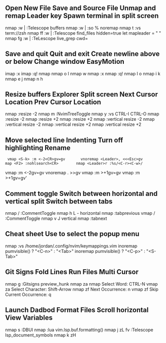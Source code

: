 ##			Open New File 					Save and Source File 		Unmap and remap Leader key 			Spawn terminal in split screen

nmap <A-b> :w \| :Telescope buffers<CR> 	nmap <A-w> :w \| :so %<CR>	  noremap <Space> <Nop> 		   nmap <Leader>t :vs term://zsh<CR>
nmap <Leader>ff :w \| :Telescope find_files hidden=true<CR>  	          let mapleader = " "
nmap <Leader>fg :w \| :TeLescope live_grep cwd=

## Save and quit 			Quit and exit				 Create newline above or below 		    Change window					EasyMotion

imap <F1> <ESC>:x<CR>  	imap <F8> <ESC>:q!<CR>		 	 nmap <Leader><S-l> <S-o><ESC> 		nmap <Leader>o <C-w>l			  nmap <Leader>w
nmap <F1> :x<CR> 			nmap <F8> :q!<CR>			 	nmap <Leader>l o<ESC> 			nmap <Leader>i <C-w>k
																							nmap <Leader>e <C-w>j
																							nmap <Leader>n <C-w>h

## 		Resize buffers   						Explorer 	           		Split screen		Next Cursor Location	Prev Cursor Location

nmap <C-Up> :resize -2<CR>  		nmap <Leader>m :NvimTreeToggle<CR>	nmap <Leader>y :vs<CR>			CTRL-I				 	CTRL-O
nmap <Leader><C-Up> :resize -2<CR>
nmap <C-Down> :resize +2<CR>
nmap <Leader><C-Down> :resize +2<CR>
nmap <C-Left> :vertical resize -2<CR>
nmap <Leader><C-Left> :vertical resize -2<CR>
nmap <C-Right> :vertical resize +2<CR>
nmap <Leader><C-Right> :vertical resize +2<CR>

## 			Move selected line					Indenting					 Turn off highlighting					Rename

	 vmap <S-k> :m <-2<CR>gv=gv		  vnoremap <Leader>, <<<Esc>gv			map <F2> :nohlsearch<CR>		nmap <Leader>r :%s/<C-r><C-w>/
vmap <Leader><S-k> :m <-2<CR>gv=gv	  vnoremap <Leader>. >><Esc>gv
	 vmap <S-j> :m >+1<CR>gv=gv
vmap <Leader><S-j> :m >+1<CR>gv=gv'

## 			Comment toggle						Switch between horizontal and vertical split				Switch between tabs

nmap <Leader>/ :CommentToggle<CR>					nmap <Leader>h <C-w>L - horizontal				 nmap <Leader><S-h> :tabprevious<CR>
vmap <Leader>/ :CommentToggle<CR>					  nmap <Leader>v <C-w>J	vertical				   nmap <Leader><S-l> :tabnext<CR>

## 						Cheat sheet														Use <TAB> to select the popup menu

nmap <F3> :vs /home/jordan/.config/nvim/keymappings.vim<CR>					  inoremap <expr> <Tab> pumvisible() ? "\<C-n>" : "\<Tab>"
																			inoremap <expr> <S-Tab> pumvisible() ? "\<C-p>" : "\<S-Tab>"
																						
## 					Git Signs						  Fold Lines					  Run Files						Multi Cursor

nmap <Leader>g :Gitsigns preview_hunk<CR>			nmap <A-f> za		  			  nmap <A-r>			 	Select Word: CTRL-N
													vmap <A-f> za					  				 		Select Character: Shift-Arrow
													nmap <A-n> zf												 Next Occurrence: n
													vmap <A-n> zf											  Skip Current Occurrence: q
														   
## 		Launch Dadbod						Format Files 					Scroll horizontal					View Variables

nmap <Leader>s :DBUI<CR>	nmap <C-f> :lua vim.lsp.buf.formatting()<CR>	nmap <Leader>j zL	 <Leader>fv :Telescope lsp_document_symbols<CR>
													    nmap <Leader>k zH
